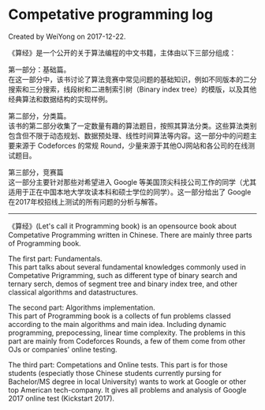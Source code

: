 # Competative programming log

Created by WeiYong on 2017-12-22.

《算经》是一个公开的关于算法编程的中文书籍，主体由以下三部分组成：

第一部分：基础篇。  
在这一部分中，该书讨论了算法竞赛中常见问题的基础知识，例如不同版本的二分搜索和三分搜索，线段树和二进制索引树（Binary index tree）的模版，以及其他经典算法和数据结构的实现样例。

第二部分，分类篇。  
该书的第二部分收集了一定数量有趣的算法题目，按照其算法分类。这些算法类别包含但不限于动态规划、数据预处理、线性时间算法等内容。这一部分中的问题主要来源于 Codeforces 的常规 Round，少量来源于其他OJ网站和各公司的在线测试题目。

第三部分，竞赛篇  
这一部分主要针对那些对希望进入 Google 等美国顶尖科技公司工作的同学（尤其适用于正在中国本地大学攻读本科和硕士学位的同学）。这一部分给出了 Google 在2017年校招线上测试的所有问题的分析与解答。

----------------------------------------------------------------------------------------------------------------------

《算经》(Let's call it Programming book) is an opensource book about Competative Programming written in Chinese. There are mainly three parts of Programming book.

The first part: Fundamentals.  
This part talks about several fundamental knowledges commonly used in Competative Prigramming, such as different type of binary search and ternary serch, demos of segment tree and binary index tree, and other classical algorithms and datastructures.

The second part: Algorithms implementation.  
This part of Programming book is a collects of fun problems classed according to the main algorithms and main idea. Including dynamic programming, prepocessing, linear time complexity. The problems in this part are mainly from Codeforces Rounds, a few of them come from other OJs or companies' online testing.

The third part: Competations and Online tests.
This part is for those students (especiatly those Chinese students currently pursing for Bachelor/MS degree in local University) wants to work at Google or other top American tech-company. It gives all problems and analysis of Google 2017 online test (Kickstart 2017).

